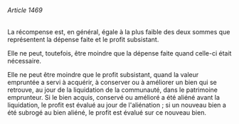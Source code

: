 ###### Article 1469

La récompense est, en général, égale à la plus faible des deux sommes que représentent la dépense faite et le profit subsistant.

Elle ne peut, toutefois, être moindre que la dépense faite quand celle-ci était nécessaire.

Elle ne peut être moindre que le profit subsistant, quand la valeur empruntée a servi à acquérir, à conserver ou à améliorer un bien qui se retrouve, au jour de la liquidation de la communauté, dans le patrimoine emprunteur. Si le bien acquis, conservé ou amélioré a été aliéné avant la liquidation, le profit est évalué au jour de l'aliénation ; si un nouveau bien a été subrogé au bien aliéné, le profit est évalué sur ce nouveau bien.

